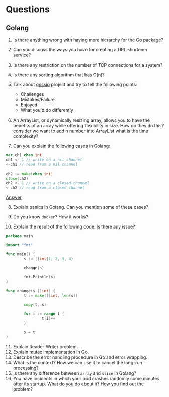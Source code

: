 # Questions

## Golang

1. Is there anything wrong with having more hierarchy for the Go package?
2. Can you discuss the ways you have for creating a URL shortener service?
3. Is there any restriction on the number of TCP connections for a system?
4. Is there any sorting algorithm that has O(n)?

5. Talk about [gossip](https://github.com/elahe-dastan/gossip) project and try to tell the following points:

   - Challenges
   - Mistakes/Failure
   - Enjoyed
   - What you'd do differently

6. An ArrayList, or dynamically resizing array, allows you to have the benefits of an array while offering flexibility in size.
   How do they do this? consider we want to add n number into ArrayList what is the time complexity?

7. Can you explain the following cases in Golang:

```go
var ch1 chan int
ch1 <- 1 // write on a nil channel
<-ch1 // read from a nil channel

ch2 := make(chan int)
close(ch2)
ch2 <- 1 // write on a closed channel
<-ch2 // read from a closed channel
```

[Answer](https://stackoverflow.com/questions/39015602/how-does-a-non-initialized-channel-behave)

8. Explain panics in Golang. Can you mention some of these cases?

9. Do you know `docker`? How it works?

10. Explain the result of the following code. Is there any issue?

```go
package main

import "fmt"

func main() {
        s := []int{1, 2, 3, 4}

        change(s)

        fmt.Println(s)
}

func change(s []int) {
        t := make([]int, len(s))

        copy(t, s)

        for i := range t {
                t[i]++
        }

        s = t
}
```

11. Explain Reader-Writer problem.
12. Explain mutex implementation in Go.
13. Describe the error handling procedure in Go and error wrapping.
14. What is the context? How we can use it to cancel the long-run processing?
15. Is there any difference between `array` and `slice` in Golang?
16. You have incidents in which your pod crashes randomly some minutes after its startup. What do you do about it? How you find out the problem?
